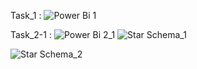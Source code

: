 Task_1 :
![Power Bi 1](https://github.com/Mina-Khalil/Dynamic-power-bi-Sales-/assets/81432825/20cd87dc-7d16-4d86-9017-52f35d748595)

Task_2-1 :
![Power Bi 2_1](https://github.com/Mina-Khalil/Dynamic-power-bi-Sales-/assets/81432825/4f7ce378-f211-4c95-a434-2dd1375e423e)
![Star Schema_1 ](https://github.com/Mina-Khalil/Dynamic-power-bi-Sales-/assets/81432825/f3cabf07-69b2-4858-8f37-c3081a366a57)

![Star Schema_2 ](https://github.com/Mina-Khalil/Dynamic-power-bi-Sales-/assets/81432825/2c1bd179-af64-4d52-9626-23f2d0ba06c4)

